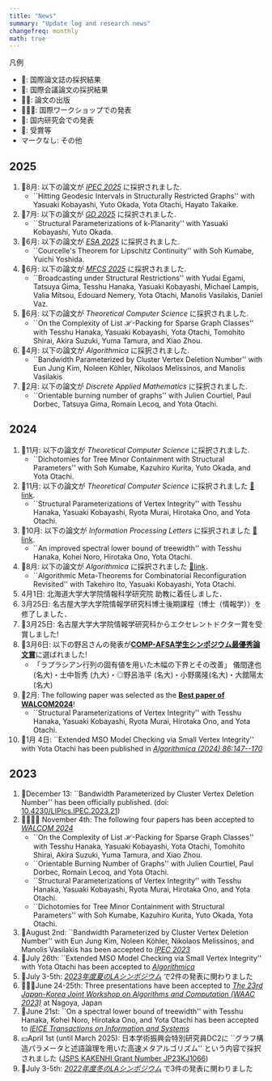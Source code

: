 ```yaml
---
title: "News"
summary: "Update log and research news"
changefreq: monthly
math: true
---
```


凡例
- 📕: 国際論文誌の採択結果
- 📘: 国際会議論文の採択結果
- 📘📖: 論文の出版
- 🧑‍🤝‍🧑: 国際ワークショップでの発表
- 🗾: 国内研究会での発表
- 🎉: 受賞等
- マークなし: その他

## 2025 
1. 📘8月: 以下の論文が [_IPEC 2025_](https://algo-conference.org/2025/ipec/) に採択されました.
	- ``Hitting Geodesic Intervals in Structurally Restricted Graphs'' with Yasuaki Kobayashi, Yuto Okada, Yota Otachi, Hayato Takaike.
1. 📘7月: 以下の論文が [_GD 2025_](https://graphdrawing.github.io/gd2025/pages/accepted_papers/) に採択されました.
	- ``Structural Parameterizations of k-Planarity'' with Yasuaki Kobayashi, Yuto Okada.
1. 📘6月: 以下の論文が [_ESA 2025_](https://algo-conference.org/2025/esa/) に採択されました.
	- ``Courcelle's Theorem for Lipschitz Continuity'' with Soh Kumabe, Yuichi Yoshida.
1. 📘6月: 以下の論文が [_MFCS 2025_](https://mfcs2025.mimuw.edu.pl/#accepted) に採択されました.
	- ``Broadcasting under Structural Restrictions'' with Yudai Egami, Tatsuya Gima, Tesshu Hanaka, Yasuaki Kobayashi, Michael Lampis, Valia Mitsou, Edouard Nemery, Yota Otachi, Manolis Vasilakis, Daniel Vaz.
1. 📕6月: 以下の論文が _Theoretical Computer Science_ に採択されました.
	- ``On the Complexity of List $\mathcal H$-Packing for Sparse Graph Classes'' with Tesshu Hanaka, Yasuaki Kobayashi, Yota Otachi, Tomohito Shirai, Akira Suzuki, Yuma Tamura, and Xiao Zhou.
1. 📕4月: 以下の論文が _Algorithmica_ に採択されました.
	- ``Bandwidth Parameterized by Cluster Vertex Deletion Number'' 
	 with Eun Jung Kim, Noleen Köhler, Nikolaos Melissinos, and Manolis Vasilakis
1. 📕2月: 以下の論文が _Discrete Applied Mathematics_ に採択されました.
	- ``Orientable burning number of graphs'' with Julien Courtiel, Paul Dorbec, Tatsuya Gima, Romain Lecoq, and Yota Otachi.

## 2024
1. 📕11月: 以下の論文が _Theoretical Computer Science_ に採択されました.
	- ``Dichotomies for Tree Minor Containment with Structural Parameters'' with Soh Kumabe, Kazuhiro Kurita, Yuto Okada, and Yota Otachi.
1. 📕11月: 以下の論文が _Theoretical Computer Science_ に採択されました [📕link](https://doi.org/10.1016/j.tcs.2024.114954).
	- ``Structural Parameterizations of Vertex Integrity'' with Tesshu Hanaka, Yasuaki Kobayashi, Ryota Murai, Hirotaka Ono, and Yota Otachi.
1. 📕10月: 以下の論文が _Information Processing Letters_ に採択されました [📕link](https://doi.org/10.1016/j.ipl.2024.106536).
   - ``An improved spectral lower bound of treewidth'' with Tesshu Hanaka, Kohei Noro, Hirotaka Ono, Yota Otachi.
1. 📕8月: 以下の論文が _Algorithmica_ に採択されました [📕link](https://doi.org/10.1007/s00453-024-01261-0)．
	-	``Algorithmic Meta-Theorems for Combinatorial Reconfiguration Revisited''  with Takehiro Ito, Yasuaki Kobayashi, Yota Otachi.
1. 4月1日: 北海道大学大学院情報科学研究院 助教に着任しました．
1. 3月25日: 名古屋大学大学院情報学研究科博士後期課程（博士（情報学））を修了しました．
1. 🎉3月25日: 名古屋大学大学院情報学研究科からエクセレントドクター賞を受賞しました!
1. 🎉3月6日: 以下の野呂さんの発表が[**COMP-AFSA学生シンポジウム最優秀論文賞**](https://www.ieice.org/~comp/student-sympo/2024.html)に選ばれました!
    - 「ラプラシアン行列の固有値を用いた木幅の下界とその改善」 儀間達也 (名大)・土中哲秀 (九大)・◎野呂浩平 (名大)・小野廣隆(名大)・大舘陽太(名大)
1. 🎉2月: The following paper was selected as the [**Best paper of WALCOM2024**](https://www.kono.cis.iwate-u.ac.jp/~yamanaka/walcom2024/index.html)!
   - ``Structural Parameterizations of Vertex Integrity'' with Tesshu Hanaka, Yasuaki Kobayashi, Ryota Murai, Hirotaka Ono, and Yota Otachi. 
1. 📖1月 4日: ``Extended MSO Model Checking via Small Vertex Integrity'' with Yota Otachi has been published in [_Algorithmica (2024) 86:147--170_](https://doi.org/10.1007/s00453-023-01161-9)

## 2023
1. 📖December 13: ``Bandwidth Parameterized by Cluster Vertex Deletion Number'' has been officially published. (doi: [10.4230/LIPIcs.IPEC.2023.21](https://doi.org/10.4230/LIPIcs.IPEC.2023.21))
1. 📘📘📘📘 November 4th: The following four papers has been accepted to [_WALCOM 2024_](https://www.kono.cis.iwate-u.ac.jp/~yamanaka/walcom2024/) 
	- ``On the Complexity of List $\mathcal H$-Packing for Sparse Graph Classes'' with Tesshu Hanaka, Yasuaki Kobayashi, Yota Otachi, Tomohito Shirai, Akira Suzuki, Yuma Tamura, and Xiao Zhou.
	- ``Orientable Burning Number of Graphs'' with Julien Courtiel, Paul Dorbec, Romain Lecoq, and Yota Otachi.
	- ``Structural Parameterizations of Vertex Integrity'' with Tesshu Hanaka, Yasuaki Kobayashi, Ryota Murai, Hirotaka Ono, and Yota Otachi.
	- ``Dichotomies for Tree Minor Containment with Structural Parameters'' with Soh Kumabe, Kazuhiro Kurita, Yuto Okada, Yota Otachi.
1. 📘August 2nd: ``Bandwidth Parameterized by Cluster Vertex Deletion Number''
	 with Eun Jung Kim, Noleen Köhler, Nikolaos Melissinos, and Manolis Vasilakis has been accepted to [_IPEC 2023_](https://algo-conference.org/2023/ipec/)
1. 📕July 26th: ``Extended MSO Model Checking via Small Vertex Integrity'' with Yota Otachi has been accepted to [_Algorithmica_](https://doi.org/10.1007/s00453-023-01161-9)
1. 🗾July 3-5th: [_2023年度夏のLAシンポジウム_](https://la-symposium.github.io/2023/summer.html) で2件の発表に関わりました
1. 🧑‍🤝‍🧑June 24-25th: Three presentations have been accepted to [_The 23rd Japan-Korea Joint Workshop on Algorithms and Computation (WAAC 2023)_](https://www.math.mi.i.nagoya-u.ac.jp/~otachi/events/waac23/) at Nagoya, Japan
1. 📕June 21st: ``On a spectral lower bound of treewidth'' with Tesshu Hanaka, Kohei Noro, Hirotaka Ono, and Yota Otachi
	has been accepted to [_IEICE Transactions on Information and Systems_](https://search.ieice.org/iss/index.html)
1. 💴April 1st (until March 2025): 日本学術振興会特別研究員DC2に ``グラフ構造パラメータと述語論理を用いた高速メタアルゴリズム'' という内容で採択されました ([JSPS KAKENHI Grant Number JP23KJ1066](https://kaken.nii.ac.jp/grant/KAKENHI-PROJECT-23KJ1066/)) 
1. 🗾July 3-5th: [_2022年度冬のLAシンポジウム_](https://la-symposium2022.github.io/winter.html) で3件の発表に関わりました